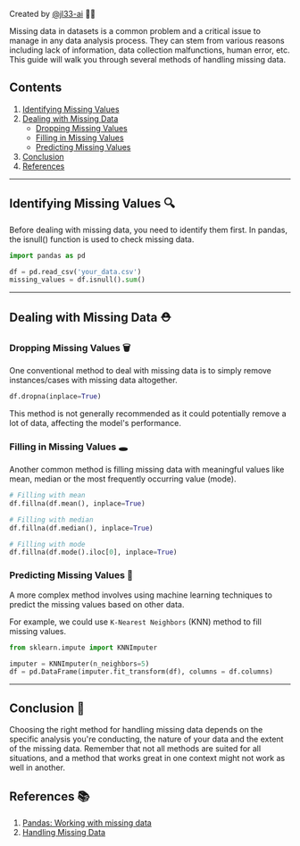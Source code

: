 
Created by [@jl33-ai](https://github.com/jl33-ai) 👦🏻

Missing data in datasets is a common problem and a critical issue to manage in any data analysis process. They can stem from various reasons including lack of information, data collection malfunctions, human error, etc. This guide will walk you through several methods of handling missing data.

## Contents 

1. [Identifying Missing Values](#identifying-missing-values)
2. [Dealing with Missing Data](#dealing-with-missing-data)
   - [Dropping Missing Values](#dropping-missing-values)
   - [Filling in Missing Values](#filling-in-missing-values)
   - [Predicting Missing Values](#predicting-missing-values)
3. [Conclusion](#conclusion)
4. [References](#references)

----

## Identifying Missing Values 🔍

Before dealing with missing data, you need to identify them first. In pandas, the isnull() function is used to check missing data. 

```python
import pandas as pd

df = pd.read_csv('your_data.csv')
missing_values = df.isnull().sum()
```

----

## Dealing with Missing Data ⛑

### Dropping Missing Values 🗑

One conventional method to deal with missing data is to simply remove instances/cases with missing data altogether.

```python
df.dropna(inplace=True)
```

This method is not generally recommended as it could potentially remove a lot of data, affecting the model's performance.

### Filling in Missing Values 🕳

Another common method is filling missing data with meaningful values like mean, median or the most frequently occurring value (mode).

```python
# Filling with mean
df.fillna(df.mean(), inplace=True)

# Filling with median
df.fillna(df.median(), inplace=True)

# Filling with mode
df.fillna(df.mode().iloc[0], inplace=True)
```

### Predicting Missing Values 🧙

A more complex method involves using machine learning techniques to predict the missing values based on other data.

For example, we could use `K-Nearest Neighbors` (KNN) method to fill missing values.

```python
from sklearn.impute import KNNImputer

imputer = KNNImputer(n_neighbors=5)
df = pd.DataFrame(imputer.fit_transform(df), columns = df.columns)
```

----

## Conclusion 🏁

Choosing the right method for handling missing data depends on the specific analysis you're conducting, the nature of your data and the extent of the missing data. Remember that not all methods are suited for all situations, and a method that works great in one context might not work as well in another.

## References 📚

1. [Pandas: Working with missing data](https://pandas.pydata.org/pandas-docs/stable/user_guide/missing_data.html)
2. [Handling Missing Data](https://towardsdatascience.com/handling-missing-data-8646b18db0d4)